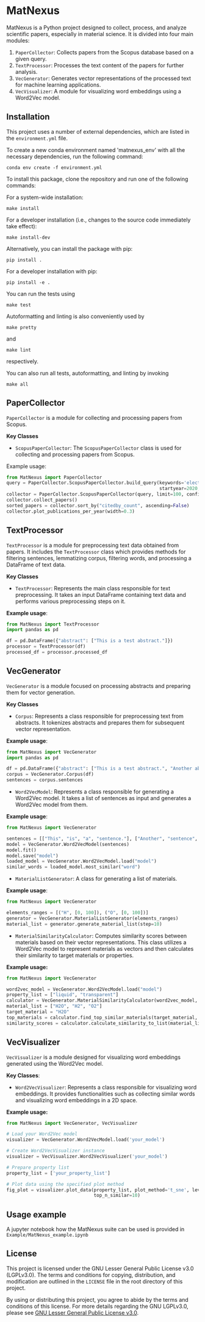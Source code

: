 # MatNexus

MatNexus is a Python project designed to collect, process, and analyze scientific 
papers, especially in material science. It is divided into four main modules:

1. `PaperCollector`: Collects papers from the Scopus database based on a given query.
2. `TextProcessor`: Processes the text content of the papers for further analysis.
3. `VecGenerator`: Generates vector representations of the processed text for machine learning applications.
4. `VecVisualizer`: A module for visualizing word embeddings using a Word2Vec model.

## Installation

This project uses a number of external dependencies, which are listed in the `environment.yml` file.

To create a new conda environment named 'matnexus_env' with all the necessary dependencies, run the following command:

```
conda env create -f environment.yml
```

To install this package, clone the repository and run one of the following commands:

For a system-wide installation:

```
make install
```

For a developer installation (i.e., changes to the source code immediately take effect):

```
make install-dev
```

Alternatively, you can install the package with pip:

```
pip install .
```
For a developer installation with pip:

```
pip install -e .
```

You can run the tests using
```
make test
```

Autoformatting and linting is also conveniently used by
```
make pretty
```

and

```
make lint
```

respectively.

You can also run all tests, autoformatting, and linting by invoking
```
make all
```

## PaperCollector

`PaperCollector` is a module for collecting and processing papers from Scopus.

**Key Classes**

- `ScopusPaperCollector`: The `ScopusPaperCollector` class is used for collecting 
  and processing papers from Scopus.

Example usage:

```python
from MatNexus import PaperCollector
query = PaperCollector.ScopusPaperCollector.build_query(keywords='electrocatalyst', 
                                                        startyear=2020, endyear=2023, openaccess=True)
collector = PaperCollector.ScopusPaperCollector(query, limit=100, config_path="path/to/config.ini")
collector.collect_papers()
sorted_papers = collector.sort_by("citedby_count", ascending=False)
collector.plot_publications_per_year(width=0.3)
```

## TextProcessor

`TextProcessor` is a module for preprocessing text data obtained from papers. It 
includes the `TextProcessor` class which provides methods for filtering sentences, 
lemmatizing corpus, filtering words, and processing a DataFrame of text data.

**Key Classes**
- `TextProcessor`: Represents the main class responsible for text preprocessing. 
  It takes an input DataFrame containing text data and performs various 
  preprocessing steps on it.

**Example usage**:

```python
from MatNexus import TextProcessor
import pandas as pd

df = pd.DataFrame({"abstract": ["This is a test abstract."]})
processor = TextProcessor(df)
processed_df = processor.processed_df
```

## VecGenerator

`VecGenerator` is a module focused on processing abstracts and preparing them for vector generation.

**Key Classes**
- `Corpus`: Represents a class responsible for preprocessing text from abstracts. 
  It tokenizes abstracts and prepares them for subsequent vector representation.

**Example usage**:
```python
from MatNexus import VecGenerator
import pandas as pd

df = pd.DataFrame({"abstract": ["This is a test abstract.", "Another abstract for testing."]})
corpus = VecGenerator.Corpus(df)
sentences = corpus.sentences
```

- `Word2VecModel`: Represents a class responsible for generating a Word2Vec model. 
  It takes a list of sentences as input and generates a Word2Vec model from them.

**Example usage**:

```python
from MatNexus import VecGenerator

sentences = [["This", "is", "a", "sentence."], ["Another", "sentence", "for", "testing."]]
model = VecGenerator.Word2VecModel(sentences)
model.fit()
model.save("model")
loaded_model = VecGenerator.Word2VecModel.load("model")
similar_words = loaded_model.most_similar("word")
```

- `MaterialListGenerator`: A class for generating a list of materials.

**Example usage**:

```python
from MatNexus import VecGenerator

elements_ranges = [("H", [0, 100]), ("O", [0, 100])]
generator = VecGenerator.MaterialListGenerator(elements_ranges)
material_list = generator.generate_material_list(step=10)
```

- `MaterialSimilarityCalculator`:     Computes similarity scores between materials 
  based on their vector representations. This class utilizes a Word2Vec model to 
  represent materials as vectors and then calculates their similarity to target 
  materials or properties.

**Example usage:**

```python
from MatNexus import VecGenerator

word2vec_model = VecGenerator.Word2VecModel.load("model")
property_list = ["liquid", "transparent"]
calculator = VecGenerator.MaterialSimilarityCalculator(word2vec_model, property_list)
material_list = ["H2O", "H2", "O2"]
target_material = "H2O"
top_materials = calculator.find_top_similar_materials(target_material, material_list, top_n=2)
similarity_scores = calculator.calculate_similarity_to_list(material_list, target_words=["water"])
```

## VecVisualizer
`VecVisualizer` is a module designed for visualizing word embeddings generated using 
the Word2Vec model.

**Key Classes**:
- `Word2VecVisualizer`: Represents a class responsible for visualizing word 
  embeddings. It provides functionalities such as collecting similar words and 
  visualizing word embeddings in a 2D space.

**Example usage:**
```python
from MatNexus import VecGenerator, VecVisualizer

# Load your Word2Vec model
visualizer = VecGenerator.Word2VecModel.load('your_model')

# Create Word2VecVisualizer instance
visualizer = VecVisualizer.Word2VecVisualizer('your_model')

# Prepare property list
property_list = ['your_property_list']

# Plot data using the specified plot method
fig_plot = visualizer.plot_data(property_list, plot_method='t_sne', level=1, 
                                top_n_similar=10)

```

## Usage example
A jupyter notebook how the MatNexus suite can be used is provided in 
`Example/MatNexus_example.ipynb`

## License

This project is licensed under the GNU Lesser General Public License v3.0 (LGPLv3.0). The terms and conditions for copying, distribution, and modification are outlined in the `LICENSE` file in the root directory of this project.

By using or distributing this project, you agree to abide by the terms and conditions of this license. For more details regarding the GNU LGPLv3.0, please see [GNU Lesser General Public License v3.0](https://www.gnu.org/licenses/lgpl-3.0.html).


